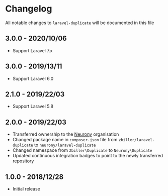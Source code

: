 # Changelog

All notable changes to `laravel-duplicate` will be documented in this file

## 3.0.0 - 2020/10/06

- Support Laravel 7.x

## 3.0.0 - 2019/13/11

- Support Laravel 6.0

## 2.1.0 - 2019/22/03

- Support Laravel 5.8

## 2.0.0 - 2019/22/03

- Transferred ownership to the [Neurony](https://github.com/Neurony) organisation
- Changed package name in `composer.json` file from `zbiller/laravel-duplicate` to `neurony/laravel-duplicate`
- Changed namespace from `Zbiller\Duplicate` to `Neurony\Duplicate`
- Updated continuous integration badges to point to the newly transferred repository

## 1.0.0 - 2018/12/28

- Initial release
